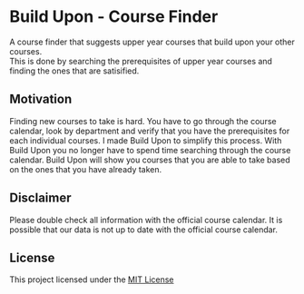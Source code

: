 # Build Upon - Course Finder
A course finder that suggests upper year courses that build upon your other courses.  
This is done by searching the prerequisites of upper year courses and finding the ones that are satisified.

## Motivation
Finding new courses to take is hard. You have to go through the course calendar, look by department and verify that you have the prerequisites for each individual courses. I made Build Upon to simplify this process. With Build Upon you no longer have to spend time searching through the course calendar. Build Upon will show you courses that you are able to take based on the ones that you have already taken.
 
## Disclaimer
Please double check all information with the official course calendar. It is possible that our data is not up to date with the official course calendar.

## License
This project licensed under the [MIT License](https://raw.githubusercontent.com/Frank-K/course-finder/master/LICENSE.md)

